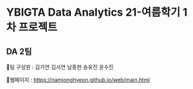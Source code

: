 # YBIGTA Data Analytics 21-여름학기 1차 프로젝트

## DA 2팀 
🤍팀 구성원 : 김가연 김서연 남종현 송유진 윤수진<br>

🤍웹페이지 : https://namjonghyeon.github.io/web/main.html
